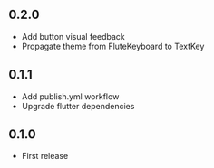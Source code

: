 ## 0.2.0

* Add button visual feedback
* Propagate theme from FluteKeyboard to TextKey

## 0.1.1

* Add publish.yml workflow
* Upgrade flutter dependencies

## 0.1.0

* First release
